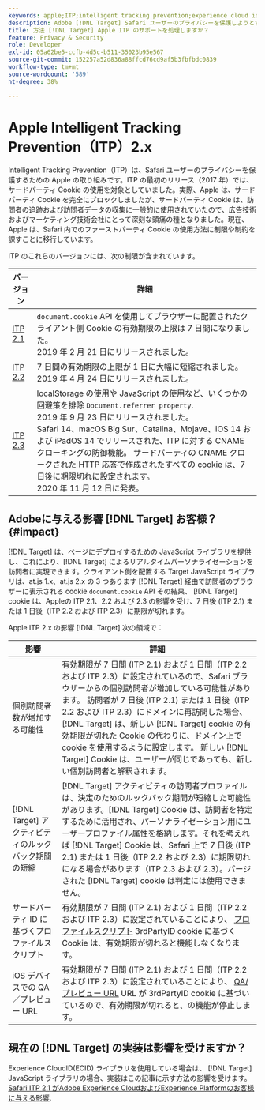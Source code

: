 ```yaml
---
keywords: apple;ITP;intelligent tracking prevention;experience cloud id;ecid;itp
description: Adobe [!DNL Target] Safari ユーザーのプライバシーを保護しようとするApple Intelligent Tracking Prevention(ITP) イニシアチブの影響について説明します。
title: 方法 [!DNL Target] Apple ITP のサポートを処理しますか？
feature: Privacy & Security
role: Developer
exl-id: 05a62be5-ccfb-4d5c-b511-35023b95e567
source-git-commit: 152257a52d836a88ffcd76cd9af5b3fbfbdc0839
workflow-type: tm+mt
source-wordcount: '589'
ht-degree: 38%

---
```


# Apple Intelligent Tracking Prevention（ITP）2.x

Intelligent Tracking Prevention（ITP）は、Safari ユーザーのプライバシーを保護するための Apple の取り組みです。ITP の最初のリリース（2017 年）では、サードパーティ Cookie の使用を対象としていました。実際、Apple は、サードパーティ Cookie を完全にブロックしましたが、サードパーティ Cookie は、訪問者の追跡および訪問者データの収集に一般的に使用されていたので、広告技術およびマーケティング技術会社にとって深刻な頭痛の種となりました。現在、Apple は、Safari 内でのファーストパーティ Cookie の使用方法に制限や制約を課すことに移行しています。

ITP のこれらのバージョンには、次の制限が含まれています。

| バージョン | 詳細 |
| --- | --- |
| [ITP 2.1](https://webkit.org/blog/8613/intelligent-tracking-prevention-2-1/) | `document.cookie` API を使用してブラウザーに配置されたクライアント側 Cookie の有効期限の上限は 7 日間になりました。<br>2019 年 2 月 21 日にリリースされました。 |
| [ITP 2.2](https://webkit.org/blog/8828/intelligent-tracking-prevention-2-2/) | 7 日間の有効期限の上限が 1 日に大幅に短縮されました。<br>2019 年 4 月 24 日にリリースされました。 |
| [ITP 2.3](https://webkit.org/blog/9521/intelligent-tracking-prevention-3-2/) | localStorage の使用や JavaScript の使用など、いくつかの回避策を排除 `Document.referrer property`.<br>2019 年 9 月 23 日にリリースされました。<br>Safari 14、macOS Big Sur、Catalina、Mojave、iOS 14 および iPadOS 14 でリリースされた、ITP に対する CNAME クローキングの防御機能。 サードパーティの CNAME クロークされた HTTP 応答で作成されたすべての cookie は、7 日後に期限切れに設定されます。<br>2020 年 11 月 12 日に発表。 |

## Adobeに与える影響 [!DNL Target] お客様？ {#impact}

[!DNL Target] は、ページにデプロイするための JavaScript ライブラリを提供し、これにより、[!DNL Target] によるリアルタイムパーソナライゼーションを訪問者に実現できます。クライアント側を配置する Target JavaScript ライブラリは、at.js 1.x、at.js 2.x の 3 つあります [!DNL Target] 経由で訪問者のブラウザーに表示される cookie `document.cookie` API その結果、 [!DNL Target] cookie は、Appleの ITP 2.1、2.2 および 2.3 の影響を受け、7 日後 (ITP 2.1) または 1 日後（ITP 2.2 および ITP 2.3）に期限が切れます。

Apple ITP 2.x の影響 [!DNL Target] 次の領域で：

| 影響 | 詳細 |
| --- | --- |
| 個別訪問者数が増加する可能性 | 有効期限が 7 日間 (ITP 2.1) および 1 日間（ITP 2.2 および ITP 2.3）に設定されているので、Safari ブラウザーからの個別訪問者が増加している可能性があります。 訪問者が 7 日後 (ITP 2.1) または 1 日後（ITP 2.2 および ITP 2.3）にドメインに再訪問した場合、 [!DNL Target] は、新しい [!DNL Target] cookie の有効期限が切れた Cookie の代わりに、ドメイン上で cookie を使用するように設定します。 新しい [!DNL Target] Cookie は、ユーザーが同じであっても、新しい個別訪問者と解釈されます。 |
| [!DNL Target] アクティビティのルックバック期間の短縮 | [!DNL Target] アクティビティの訪問者プロファイルは、決定のためのルックバック期間が短縮した可能性があります。[!DNL Target] Cookie は、訪問者を特定するために活用され、パーソナライゼーション用にユーザープロファイル属性を格納します。それを考えれば [!DNL Target] Cookie は、Safari 上で 7 日後 (ITP 2.1) または 1 日後（ITP 2.2 および 2.3）に期限切れになる場合があります（ITP 2.3 および 2.3）。パージされた [!DNL Target] cookie は判定には使用できません。 |
| サードパーティ ID に基づくプロファイルスクリプト | 有効期限が 7 日間 (ITP 2.1) および 1 日間（ITP 2.2 および ITP 2.3）に設定されていることにより、 [プロファイルスクリプト](/help/main/c-target/c-visitor-profile/profile-parameters.md) 3rdPartyID cookie に基づく Cookie は、有効期限が切れると機能しなくなります。 |
| iOS デバイスでの QA／プレビュー URL | 有効期限が 7 日間 (ITP 2.1) および 1 日間（ITP 2.2 および ITP 2.3）に設定されていることにより、 [QA/プレビュー URL](/help/main/c-activities/c-activity-qa/activity-qa.md) URL が 3rdPartyID cookie に基づいているので、有効期限が切れると、の機能が停止します。 |

## 現在の [!DNL Target] の実装は影響を受けますか？

Experience CloudID(ECID) ライブラリを使用している場合は、 [!DNL Target] JavaScript ライブラリの場合、実装はこの記事に示す方法の影響を受けます。 [Safari ITP 2.1 がAdobe Experience CloudおよびExperience Platformのお客様に与える影響](https://medium.com/adobetech/safari-itp-2-1-impact-on-adobe-experience-cloud-customers-9439cecb55ac).
